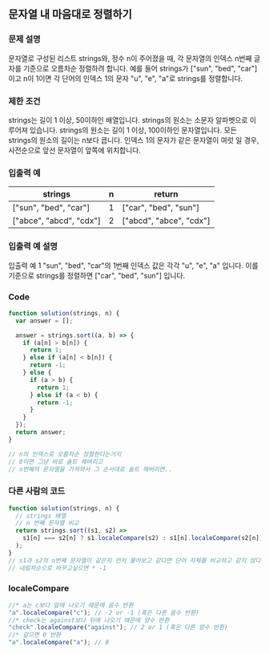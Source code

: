## 문자열 내 마음대로 정렬하기

### 문제 설명

문자열로 구성된 리스트 strings와, 정수 n이 주어졌을 때, 각 문자열의 인덱스 n번째 글자를 기준으로 오름차순 정렬하려 합니다. 예를 들어 strings가 ["sun", "bed", "car"]이고 n이 1이면 각 단어의 인덱스 1의 문자 "u", "e", "a"로 strings를 정렬합니다.

### 제한 조건

strings는 길이 1 이상, 50이하인 배열입니다.
strings의 원소는 소문자 알파벳으로 이루어져 있습니다.
strings의 원소는 길이 1 이상, 100이하인 문자열입니다.
모든 strings의 원소의 길이는 n보다 큽니다.
인덱스 1의 문자가 같은 문자열이 여럿 일 경우, 사전순으로 앞선 문자열이 앞쪽에 위치합니다.

### 입출력 예

| strings                 | n   | return                  |
| ----------------------- | --- | ----------------------- |
| ["sun", "bed", "car"]   | 1   | ["car", "bed", "sun"]   |
| ["abce", "abcd", "cdx"] | 2   | ["abcd", "abce", "cdx"] |

### 입출력 예 설명

입출력 예 1
"sun", "bed", "car"의 1번째 인덱스 값은 각각 "u", "e", "a" 입니다. 이를 기준으로 strings를 정렬하면 ["car", "bed", "sun"] 입니다.

### Code

```js
function solution(strings, n) {
  var answer = [];

  answer = strings.sort((a, b) => {
    if (a[n] > b[n]) {
      return 1;
    } else if (a[n] < b[n]) {
      return -1;
    } else {
      if (a > b) {
        return 1;
      } else if (a < b) {
        return -1;
      }
    }
  });
  return answer;
}

// n의 인덱스로 오름차순 정렬한다는거지
// 0이면 그냥 바로 솔트 해버리고
// n번째의 문자열을 가져와서 그 순서대로 솔트 해버리면..
```

### 다른 사람의 코드

```js
function solution(strings, n) {
  // strings 배열
  // n 번째 문자열 비교
  return strings.sort((s1, s2) =>
    s1[n] === s2[n] ? s1.localeCompare(s2) : s1[n].localeCompare(s2[n])
  );
}
// s1과 s2의 n번째 문자열이 같은지 먼저 물어보고 같다면 단어 자체를 비교하고 같지 않다면 단어의 n번째 문자열을 localeCompare로 비교
// 내림차순으로 바꾸고싶으면 * -1
```

### localeCompare

```js
//* a는 c보다 앞에 나오기 때문에 음수 반환
"a".localeCompare("c"); // -2 or -1 (혹은 다른 음수 반환)
//* check는 against보다 뒤에 나오기 때문에 양수 반환
"check".localeCompare("against"); // 2 or 1 (혹은 다른 양수 반환)
//* 같으면 0 반환
"a".localeCompare("a"); // 0
```
